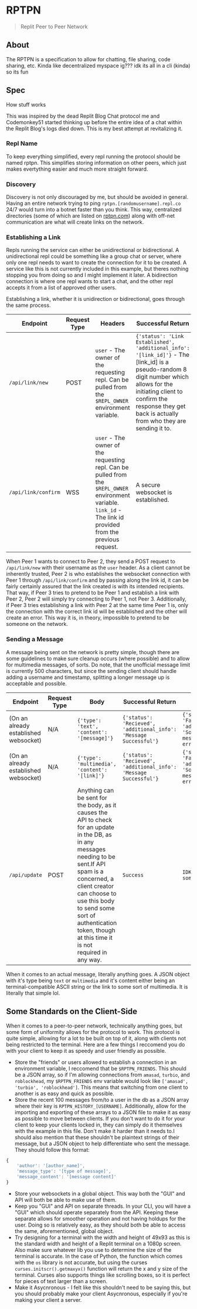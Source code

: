 # RPTPN
> Replit Peer to Peer Network

## About
The RPTPN is a specification to allow for chatting, file sharing, code sharing, etc. Kinda like decentralized myspace ig??? idk its all in a cli (kinda) so its fun

## Spec
How stuff works

This was inspired by the dead Replit Blog Chat protocol me and Codemonkey51 started thinking up before the entire idea of a chat within the Replit Blog's logs died down. This is my best attempt at revitalizing it.

### Repl Name
To keep everything simplified, every repl running the protocol should be named rptpn. This simplifies storing information on other peers, which just makes evertything easier and much more straight forward.

### Discovery
Discovery is not only discouraged by me, but should be avoided in general. Having an entire network trying to ping `rptpn.[randomusername].repl.co` 24/7 would turn into a botnet faster than you think. This way, centralized directories (some of which are listed on [rptpn.com](https://www.rptpn.com/)) along with off-net communication are what will create links on the network.

### Establishing a Link
Repls running the service can either be unidirectional or bidirectional. A unidirectional repl could be something like a group chat or server, where only one repl needs to want to create the connection for it to be created. A service like this is not currently included in this example, but theres nothing stopping you from doing so and I might implement it later. A bidirection connection is where one repl wants to start a chat, and the other repl accepts it from a list of approved other users.

Establishing a link, whether it is unidirection or bidirectional, goes through the same process.

Endpoint|Request Type|Headers|Successful Return|Failed Return
-|-|-|-|-
`/api/link/new`|POST|`user` - The owner of the requesting repl. Can be pulled from the `$REPL_OWNER` environment variable.|`{'status': 'Link Established', 'additional_info': '[link_id]'}` - The [link_id] is a pseudo-random 8 digit number which allows for the initiating client to confirm the response they get back is actually from who they are sending it to.|`{'status': 'Failure', 'additional_info': 'Authentication Failed'}`
`/api/link/confirm`|WSS|`user` - The owner of the requesting repl. Can be pulled from the `$REPL_OWNER` environment variable. `link_id` - The link id provided from the previous request.|A secure websocket is established.|A failure happens, where the previous request is used to pass on the error, though a proper HTTP error code should be passed back to this request.

When Peer 1 wants to connect to Peer 2, they send a POST request to `/api/link/new` with their username as the `user` header. As a client cannot be inherently trusted, Peer 2 is who establishes the websocket connection with Peer 1 through `/api/link/confirm` and by passing along the link id, it can be fairly certainly assured that the link created is with its intended recipients. That way, if Peer 3 tries to pretend to be Peer 1 and establish a link with Peer 2, Peer 2 will simply try connecting to Peer 1, not Peer 3. Additionally, if Peer 3 tries establishing a link with Peer 2 at the same time Peer 1 is, only the connection with the correct link id will be established and the other will create an error. This way it is, in theory, impossible to pretend to be someone on the network. 

### Sending a Message
A message being sent on the network is pretty simple, though there are some guidelines to make sure cleanup occurs (where possible) and to allow for multimedia messages, of sorts. Do note, that the unofficial message limit is currently 500 characters, but since the sending client should handle adding a username and timestamp, splitting a longer message up is acceptable and possible.

Endpoint|Request Type|Body|Successful Return|Failed Return
-|-|-|-|-
(On an already established websocket)|N/A|`{'type': 'text', 'content': '[message]'}`|`{'status': 'Recieved', 'additional_info': 'Message Successful'}`|`{'status': 'Failure', 'additional_info': 'Some sort of message rendering error occured.'}`
(On an already established websocket)|N/A|`{'type': 'multimedia', 'content': '[link]'}`|`{'status': 'Recieved', 'additional_info': 'Message Successful'}`|`{'status': 'Failure', 'additional_info': 'Some sort of message rendering error occured.'}`
`/api/update`|POST|Anything can be sent for the body, as it causes the API to check for an update in the DB, as in any messages needing to be sent.If API spam is a concerned, a client creator can choose to use this body to send some sort of authentication token, though at this time it is not required in any way.|`Success`|`IDK how, but I somehow failed`

When it comes to an actual message, literally anything goes. A JSON object with it's type being `text` or `multimedia` and it's content either being an terminal-compatible ASCII string or the link to some sort of multimedia. It is literally that simple lol.

## Some Standards on the Client-Side
When it comes to a peer-to-peer network, technically anything goes, but some form of uniformity allows for the protocol to work. This protocol is quite simple, allowing for a lot to be built on top of it, along with clients not being restricted to the terminal. Here are a few things I reccomend you do with your client to keep it as speedy and user friendly as possible.

- Store the "friends" or users allowed to establish a connection in an environment variable, I reccomend that be `$RPTPN_FRIENDS`. This should be a JSON array, so if I'm allowing connections from `amasad`, `turbio`, and `roblockhead`, my `$RPTPN_FRIENDS` env variable would look like `['amasad', 'turbio', 'roblockhead']`. This means that switching from one client to another is as easy and quick as possible.
- Store the recent 100 messages from/to a user in the db as a JSON array where their key is `RPTPN_HISTORY_[USERNAME]`. Additionally, allow for the importing and exporting of these arrays to a JSON file to make it as easy as possible to move between clients. If you don't want to do it for your client to keep your clients locked in, they can simply do it themselves with the example in this file. Don't make it harder than it needs to.I should also mention that these shouldn't be plaintext strings of their message, but a JSON object to help differentiate who sent the message. They should follow this format:
```js
{
	'author': '[author_name]',
	'message_type': '[type of message]',
	'message_content': '[message content]'
}
```
- Store your websockets in a global object. This way both the "GUI" and API will both be able to make use of them.
- Keep you "GUI" and API on separate threads. In your CLI, you will have a "GUI" which should operate separately from the API. Keeping these separate allows for smoother operation and not having holdups for the user. Doing so is relatively easy, as they should both be able to access the same, aforementioned, global object.
- Try designing for a terminal with the width and height of 49x93 as this is the standard width and height of a Replit terminal on a 1080p screen. Also make sure whatever lib you use to determine the size of the terminal is accurate. In the case of Python, the function which comes with the `os` library is not accurate, but using the curses `curses.initscr().getmaxyx()` function will return the x and y size of the terminal. Curses also supports things like scrolling boxes, so it is perfect for pieces of text larger than a screen.
- Make it Asycnronous - I felt like this shouldn't need to be saying this, but you should probably make your client Asycnronous, especially if you're making your client a server.